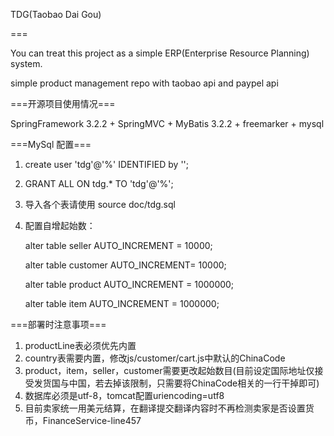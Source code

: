 TDG(Taobao Dai Gou)

===

You can treat this project as a simple ERP(Enterprise Resource Planning) system.

simple product management repo with taobao api and paypel api

===开源项目使用情况===

SpringFramework 3.2.2 + SpringMVC + MyBatis 3.2.2 + freemarker + mysql

===MySql 配置===

1. create user 'tdg'@'%' IDENTIFIED by '';

2. GRANT ALL  ON tdg.* TO 'tdg'@'%';

3. 导入各个表请使用 source doc/tdg.sql

4. 配置自增起始数：

	alter table seller AUTO_INCREMENT = 10000;
	
	alter table customer AUTO_INCREMENT= 10000;
	
	alter table product AUTO_INCREMENT = 1000000;
	
	alter table item AUTO_INCREMENT = 1000000;


===部署时注意事项===
1. productLine表必须优先内置
2. country表需要内置，修改js/customer/cart.js中默认的ChinaCode
3. product，item，seller，customer需要更改起始数目(目前设定国际地址仅接受发货国与中国，若去掉该限制，只需要将ChinaCode相关的一行干掉即可)
4. 数据库必须是utf-8，tomcat配置uriencoding=utf8
5. 目前卖家统一用美元结算，在翻译提交翻译内容时不再检测卖家是否设置货币，FinanceService-line457